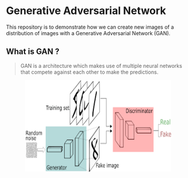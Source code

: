 # Generative Adversarial Network
This repository is to demonstrate how we can create new images of a distribution of images with a Generative Adversarial Network (GAN).


## What is GAN ?
> GAN is a architecture which makes use of multiple neural networks that compete against each other to make the predictions.


<p  align="center"><img src="gan.png" alt="Coder GIF" width="400" height="250">
